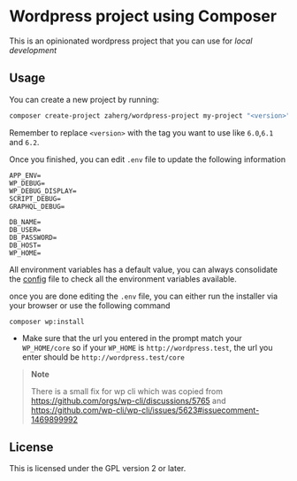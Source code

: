 # Wordpress project using Composer

This is an opinionated wordpress project that you can use for *local development*

## Usage

You can create a new project by running:

```bash
composer create-project zaherg/wordpress-project my-project "<version>"
```

Remember to replace `<version>` with the tag you want to use like `6.0`,`6.1` and `6.2`.

Once you finished, you can edit `.env` file to update the following information

```dotenv
APP_ENV=
WP_DEBUG=
WP_DEBUG_DISPLAY=
SCRIPT_DEBUG=
GRAPHQL_DEBUG=

DB_NAME=
DB_USER=
DB_PASSWORD=
DB_HOST=
WP_HOME=
```

All environment variables has a default value, you can always consolidate the [config](./support/config.php) file
to check all the environment variables available.

once you are done editing the `.env` file, you can either run the installer via your browser or use the following command

```
composer wp:install
```

- Make sure that the url you entered in the prompt match your `WP_HOME/core` so if your `WP_HOME` is `http://wordpress.test`, the url you enter should be `http://wordpress.test/core`


> **Note**
>
> There is a small fix for wp cli which was copied from https://github.com/orgs/wp-cli/discussions/5765 and
> https://github.com/wp-cli/wp-cli/issues/5623#issuecomment-1469899992


## License

This is licensed under the GPL version 2 or later.